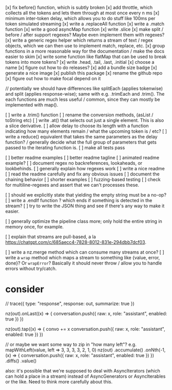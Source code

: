 [x] fix before() function, which is subtly broken
[x] add throttle, which collects all the tokens and lets them through at most once every n ms
[x] minimum inter-token delay, which allows you to do stuff like 100ms per token simulated streaming
[x] write a .replaceAll function
[x] write a .match function
[x] write a good asyncMap function
[x] write .slice
[x] make split / before / after support regexes? Maybe even implement them with regexes?
[x] write a generic regex helper which returns a stream of text / regex objects, which we can then use to implement match, replace, etc.
[x] group functions in a more reasonable way for the documentation / make the docs easier to skim
[x] write some function like flatMap that can be used to break tokens into more tokens?
[x] write .head, .tail, .last, .initial
[x] choose a name
[x] figure out how to do releases?
[x] add a bundle size badge
[x] generate a nice image
[x] publish this package
[x] rename the github repo
[x] figure out how to make focal depend on it

// potentially we should have differences like splitEach (applies tokenwise) and split (applies response-wise); same with e.g. .trimEach and .trim(). The each functions are much less useful / common, since they can mostly be implemented with map().

[ ] write a .trim() function
[ ] rename the conversion methods, (asList / toString etc)
[ ] write .at() that selects out just a single element. This is also a slice derivative.
[ ] allow delay to choose its length with a function indicating how many elements remain / what the upcoming token is / etc?
[ ] write a reduce() equivalent that takes the same parameters as the delay function? / generally decide what the full group of parameters that gets passed to the iterating function is.
[ ] make all tests pass

[ ] better readme examples
[ ] better readme tagline
[ ] animated readme example?
[ ] document regex no backreferences, lookaheads, or lookbehinds.
[ ] generally explain how regexes work
[ ] write a nice readme
[ ] read the readme carefully and fix any obvious issues
[ ] document the chaining behavior
[ ] shorter examples
[ ] fuzzing-based testing
[ ] check for multiline-regexes and assert that we can't processes these.

[ ] should we explicitly state that yielding the empty string must be a no-op?
[ ] write a .endIf function ? which ends if something is detected in the stream?
[ ] try to write the JSON thing and see if there's any way to make it easier.

[ ] generally optimize the pipeline class more; only hold the entire string in memory once, for example.

[ ] explain that streams are pull-based, a la https://chatgpt.com/c/685aecc4-7828-8012-831e-294dbb7dcf03.

[ ] write a nz.merge method which can consume many streams at once?
[ ] write a `wrap` method which maps a stream to something like {value, error, done}? Or `wrapError`? Basically it should never throw / allow you to handle errors without try/catch.

# consider

// trace({ type: "response", response: out, summarize: true })

nz(out).onLast((x) => {
conversation.push({ raw: x, role: "assistant", enabled: true })
})

nz(out).tap((x) => {
convo += x
conversation.push({ raw: x, role: "assistant", enabled: true })
})

// or maybe we want some way to zip in "how many left"? e.g. mapWithLeft(value, left => 3, 3, 3, 3, 2, 1, 0)
nz(out)
.accumulate()
.onNth(-1, (x) => {
conversation.push({ raw: x, role: "assistant", enabled: true })
})
.diffs()
.value()

also: it's possible that we're supposed to deal with AsyncIterators (which can hold a place in a stream) instead of AsyncGenerators or AsyncIterables or the like. Need to think more carefully about this.
